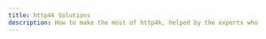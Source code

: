 ```yaml
---
title: http4k Solutions
description: How to make the most of http4k, helped by the experts who know it best.
---
```

